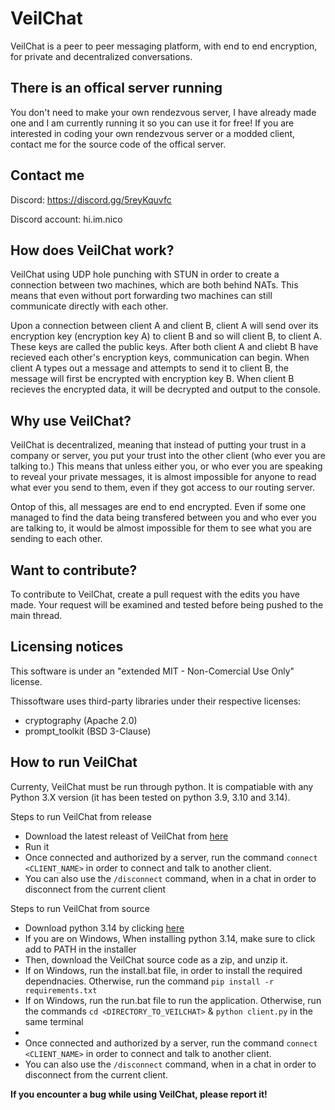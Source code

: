 # VeilChat
VeilChat is a peer to peer messaging platform, with end to end encryption, for private and decentralized conversations.

## There is an offical server running
You don't need to make your own rendezvous server, I have already made one and I am currently running it so you can use it for free!
If you are interested in coding your own rendezvous server or a modded client, contact me for the source code of the offical server.

## Contact me
Discord: https://discord.gg/5reyKquvfc

Discord account: hi.im.nico

## How does VeilChat work?
VeilChat using UDP hole punching with STUN in order to create a connection between two machines, which are both behind NATs. This means that even without port forwarding two machines can still communicate directly with each other.

Upon a connection between client A and client B, client A will send over its encryption key (encryption key A) to client B and so will client B, to client A. These keys are called the public keys. After both client A and cliebt B have recieved each other's encryption keys, communication can begin. When client A types out a message and attempts to send it to client B, the message will first be encrypted with encryption key B. When client B recieves the encrypted data, it will be decrypted and output to the console.


## Why use VeilChat?
VeilChat is decentralized, meaning that instead of putting your trust in a company or server, you put your trust into the other client (who ever you are talking to.) This means that unless either you, or who ever you are speaking to reveal your private messages, it is almost impossible for anyone to read what ever you send to them, even if they got access to our routing server.

Ontop of this, all messages are end to end encrypted. Even if some one managed to find the data being transfered between you and who ever you are talking to, it would be almost impossible for them to see what you are sending to each other.


## Want to contribute?
To contribute to VeilChat, create a pull request with the edits you have made. Your request will be examined and tested before being pushed to the main thread.


## Licensing notices
This software is under an "extended MIT - Non-Comercial Use Only" license.

Thissoftware uses third-party libraries under their respective licenses:
- cryptography (Apache 2.0)
- prompt_toolkit (BSD 3-Clause)


## How to run VeilChat
Currenty, VeilChat must be run through python. It is compatiable with any Python 3.X version (it has been tested on python 3.9, 3.10 and 3.14).

Steps to run VeilChat from release
- Download the latest releast of VeilChat from [here](https://github.com/NicoOnIce/VeilChat/releases)
- Run it
- Once connected and authorized by a server, run the command `connect <CLIENT_NAME>` in order to connect and talk to another client.
- You can also use the `/disconnect` command, when in a chat in order to disconnect from the current client

Steps to run VeilChat from source
- Download python 3.14 by clicking [here](https://www.python.org/downloads/release/python-3140/)
- If you are on Windows, When installing python 3.14, make sure to click add to PATH in the installer
- Then, download the VeilChat source code as a zip, and unzip it.
- If on Windows, run the install.bat file, in order to install the required dependnacies. Otherwise, run the command `pip install -r   requirements.txt`
- If on Windows, run the run.bat file to run the application. Otherwise, run the commands `cd <DIRECTORY_TO_VEILCHAT>` & `python client.py` in the same terminal
- 
- Once connected and authorized by a server, run the command `connect <CLIENT_NAME>` in order to connect and talk to another client.
- You can also use the `/disconnect` command, when in a chat in order to disconnect from the current client.

**If you encounter a bug while using VeilChat, please report it!**

